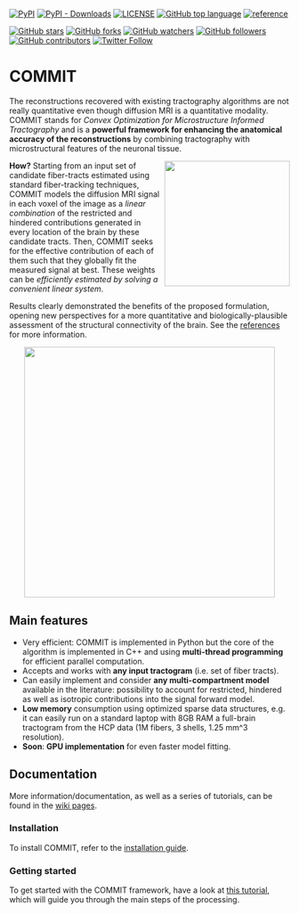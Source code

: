 [![PyPI](https://img.shields.io/pypi/v/dmri-commit)](https://pypi.org/project/dmri-commit/)
[![PyPI - Downloads](https://img.shields.io/pypi/dm/dmri-commit)](#)
[![LICENSE](https://img.shields.io/github/license/daducci/commit)](https://github.com/daducci/COMMIT/blob/master/LICENSE)
[![GitHub top language](https://img.shields.io/github/languages/top/daducci/commit?color=lightgray)](#)
[![reference](https://img.shields.io/badge/DOI-10.1109/TMI.2014.2352414-red.svg)](https://ieeexplore.ieee.org/document/6884830)

[![GitHub stars](https://img.shields.io/github/stars/daducci/COMMIT?style=social)](#)
[![GitHub forks](https://img.shields.io/github/forks/daducci/COMMIT?style=social)](#)
[![GitHub watchers](https://img.shields.io/github/watchers/daducci/COMMIT?style=social)](#)
[![GitHub followers](https://img.shields.io/github/followers/daducci?style=social)](#)
[![GitHub contributors](https://img.shields.io/github/contributors-anon/daducci/COMMIT?style=social)](#)
[![Twitter Follow](https://img.shields.io/twitter/follow/ADaducci)](https://twitter.com/intent/follow?screen_name=ADaducci)

# COMMIT

The reconstructions recovered with existing tractography algorithms are not really quantitative even though diffusion MRI is a quantitative modality. COMMIT stands for *Convex Optimization for Microstructure Informed Tractography* and is a **powerful framework for enhancing the anatomical accuracy of the reconstructions** by combining tractography with microstructural features of the neuronal tissue.

<img align="right" src="https://github.com/daducci/COMMIT/wiki/images/filtering_methods.png" height="225">

**How?** Starting from an input set of candidate fiber-tracts estimated using standard fiber-tracking techniques, COMMIT models the diffusion MRI signal in each voxel of the image as a *linear combination* of the restricted and hindered contributions generated in every location of the brain by these candidate tracts. Then, COMMIT seeks for the effective contribution of each of them such that they globally fit the measured signal at best.
These weights can be *efficiently estimated by solving a convenient linear system*.

Results clearly demonstrated the benefits of the proposed formulation, opening new perspectives for a more quantitative and biologically-plausible assessment of the structural connectivity of the brain. See the [references](https://github.com/daducci/COMMIT/wiki/References) for more information.

<p align="center">
<img src="https://github.com/daducci/COMMIT/wiki/images/COMMIT_example.png" height="450">
</p>

## Main features

- Very efficient: COMMIT is implemented in Python but the core of the algorithm is implemented in C++ and using **multi-thread programming** for efficient parallel computation.
- Accepts and works with **any input tractogram** (i.e. set of fiber tracts).
- Can easily implement and consider **any multi-compartment model** available in the literature: possibility to account for restricted, hindered as well as isotropic contributions into the signal forward model.
- **Low memory** consumption using optimized sparse data structures, e.g. it can easily run on a standard laptop with 8GB RAM a full-brain tractogram from the HCP data (1M fibers, 3 shells, 1.25 mm^3 resolution).
- **Soon**: **GPU implementation** for even faster model fitting.


## Documentation

More information/documentation, as well as a series of tutorials, can be found in the [wiki pages](https://github.com/daducci/COMMIT/wiki/Home).

### Installation
To install COMMIT, refer to the [installation guide](https://github.com/daducci/COMMIT/wiki/Installation).

### Getting started

To get started with the COMMIT framework, have a look at [this tutorial](https://github.com/daducci/COMMIT/wiki/Getting-started), which will guide you through the main steps of the processing.

